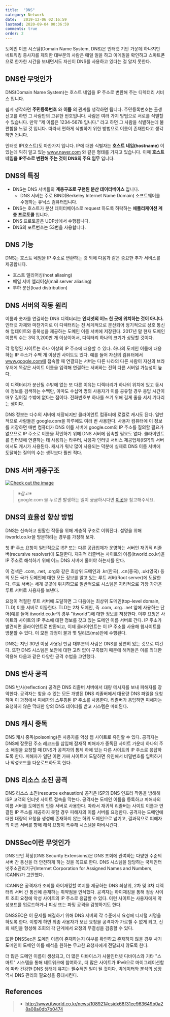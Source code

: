 ```yaml
---
title:  "DNS"
category: Network
date:   2019-12-06 02:16:59
lastmod: 2020-09-04 00:36:59
comments: true
order: 2
---
```



도메인 이름 시스템(Domain Name System, DNS)은 인터넷 기반 가운데 하나지만 네트워킹 종사자를 제외한 대부분의 사람은 매일 일을 하고 이메일을 확인하고 스마트폰으로 한가한 시간을 보내면서도 자신이 DNS를 사용하고 있다는 걸 알지 못한다.

## DNS란 무엇인가
DNS(Domain Name System)는 호스트 네임을 IP 주소로 변환해 주는 디렉터리 서비스 입니다.

쉽게 생각하면 __주민등록번호__ 와 __이름__ 의 관계를 생각하면 됩니다. 주민등록번호는 출생신고를 하면 그 사람만의 고유한 번호입니다. 사람은 여러 가지 방법으로 서로를 식별할 수 있습니다. 만약 "제 이름은 1234-5678 입니다." 라고 하면 그 사람을 식별하는데 불편함을 느낄 것 입니다. 따라서 편하게 식별하기 위한 방법으로 이름이 존재한다고 생각하면 됩니다.

인터넷 IP(호스트)도 마찬가지 입니다. IP에 대한 식별자는 __호스트 네임(hostname)__ 이 있는데 익히 알고 있는 www.naver.com 와 같은 형태를 가지고 있습니다. 이때 __호스트 네임을 IP주소로 변환해 주는 것이 DNS의 주요 임무__ 입니다.

## DNS의 특징
* DNS는 DNS 서버들의 __계층구조로 구현된 분산 데이터베이스__ 입니다.
  + DNS 서버는 주로 BIND(Berkeley Internet Name Domain) 소프트웨어를 수행하는 유닉스 컴퓨터입니다.
* DNS는 호스트가 분산 데이터베이스로 request 하도록 허락하는 __애플리케이션 계층 프로토콜__ 입니다.
* DNS 프로토콜은 UDP상에서 수행됩니다.
* DNS의 포트번호는 53번을 사용합니다.

## DNS 기능
DNS는 호스트 네임을 IP 주소로 변환하는 것 외에 다음과 같은 중요한 추가 서비스를 제공합니다.

* 호스트 엘리어싱(host aliasing)
* 메일 서버 엘리어싱(mail server aliasing)
* 부하 분산(load distribution)

## DNS 서버의 작동 원리
이름과 숫자를 연결하는 DNS 디렉터리는 __인터넷의 어느 한 곳에 위치하는 것이 아니다.__ 인터넷 자체와 마찬가지로 이 디렉터리는 전 세계적으로 분산되어 정기적으로 상호 통신해 업데이트와 중복성을 제공하는 도메인 이름 서버에 저장된다. 2017년 말 현재 도메인 이름의 수는 3억 3,200만 개 이상이어서, 디렉터리 하나의 크기가 상당할 것이다.

각 명명된 사이트는 하나 이상의 IP 주소에 대응할 수 있다. 하나의 도메인 이름에 대응하는 IP 주소가 수백 개 이상인 사이트도 있다. 예를 들어 자신의 컴퓨터에서 www.google.com에 접속할 때 연결되는 서버는 다른 나라의 다른 사람이 자신의 브라우저에 똑같은 사이트 이름을 입력해 연결하는 서버와는 전혀 다른 서버일 가능성이 높다.

이 디렉터리가 분산될 수밖에 없는 또 다른 이유는 디렉터리가 하나의 위치에 있고 동시에 정보를 검색하는 수백만, 아마도 수십억 명의 사용자가 이를 공유할 경우 응답 시간이 매우 길어질 수밖에 없다는 점이다. 전화번호부 하나를 쓰기 위해 길게 줄을 서서 기다리는 셈이다.

DNS 정보는 다수의 서버에 저장되지만 클라이언트 컴퓨터에 로컬로 캐시도 된다. 일반적으로 사람들은 google.com을 하루에도 여러 번 사용한다. 사용자 컴퓨터에 이 정보를 저장하면 매번 컴퓨터가 DNS 이름 서버에 google.com의 IP 주소를 질의할 필요가 없으므로 IP 주소로 이름을 확인하기 위해 DNS 서버에 접속할 필요도 없다. 클라이언트를 인터넷에 연결하는 데 사용되는 라우터, 사용자 인터넷 서비스 제공업체(ISP)의 서버에서도 캐시가 사용된다. 캐시가 워낙 많이 사용되는 덕분에 실제로 DNS 이름 서버에 도달하는 질의의 수는 생각보다 훨씬 적다.

## DNS 서버 계층구조
<a href="{{ site.baseurl }}{{ site.network_img }}/network-dns-server-layer.JPG" data-lightbox="falcon9-large" data-title="Check out the image">
  <img src="{{ site.baseurl }}{{ site.network_img }}/network-dns-server-layer.JPG" title="Check out the image">
</a>

> ※참고※<br/>
> google.com 을 누르면 발생하는 일이 궁금하시다면 [이곳](https://doorisopen.github.io/developers-library/Network/2020-09-04-network-what-happens-when-pressed/)을 참고해주세요.

## DNS의 효율성 향상 방법
DNS는 신속하고 원활한 작동을 위해 계층적 구조로 이뤄진다. 설명을 위해 itworld.co.kr을 방문하려는 경우를 가정해 보자.

첫 IP 주소 요청이 일반적으로 ISP 또는 다른 공급업체가 운영하는 서버인 재귀적 리졸버(recursive resolver)에 도달한다. 재귀적 리졸버는 사이트의 이름(itworld.co.kr)을 IP 주소로 해석하기 위해 어느 DNS 서버에 물어야 하는지를 안다.

이 검색은 .com, .net, .org와 같은 최상위 도메인과 .kr(한국), .cn(중국), .uk(영국) 등의 모든 국가 도메인에 대한 모든 정보를 알고 있는 루트 서버(Root server)에 도달한다. 루트 서버는 세계 곳곳에 위치하므로 일반적으로 시스템은 지리적으로 가장 가까운 루트 서버로 사용자를 보낸다.

요청이 적절한 루트 서버에 도달하면 그 다음에는 최상위 도메인(top-level domain, TLD) 이름 서버로 이동한다. TLD는 2차 도메인, 즉 .com, .org. .net 앞에 사용하는 단어(예를 들어 itworld.co.kr의 경우 "itworld")에 대한 정보를 저장한다. 이후 요청은 사이트와 사이트의 IP 주소에 대한 정보를 갖고 있는 도메인 이름 서버로 간다. IP 주소가 발견되면 클라이언트로 반환되고, 이제 클라이언트는 이 IP 주소를 사용해 웹사이트를 방문할 수 있다. 이 모든 과정이 불과 몇 밀리초(ms)만에 수행된다.

DNS는 지난 30년 이상 사용된 만큼 대부분의 사람은 DNS를 당연히 있는 것으로 여긴다. 또한 DNS 시스템은 보안에 대한 고려 없이 구축됐기 때문에 해커들은 이를 최대한 악용해 다음과 같은 다양한 공격 수법을 고안했다.

## DNS 반사 공격
DNS 반사(reflection) 공격은 DNS 리졸버 서버에서 대량 메시지를 보내 피해자를 장악한다. 공격자는 찾을 수 있는 모든 개방된 DNS 리졸버에서 대용량 DNS 파일을 요청하며 이 과정에서 피해자의 스푸핑된 IP 주소를 사용한다. 리졸버가 응답하면 피해자는 요청하지 않은 막대한 양의 DNS 데이터를 받고 시스템은 마비된다.

## DNS 캐시 중독
DNS 캐시 중독(poisoning)은 사용자를 악성 웹 사이트로 유인할 수 있다. 공격자는 DNS에 잘못된 주소 레코드를 삽입해 잠재적 피해자가 중독된 사이트 가운데 하나의 주소 해결을 요청할 때 DNS가 공격자의 통제 하에 있는 다른 사이트의 IP 주소로 응답하도록 한다. 피해자가 일단 이런 가짜 사이트에 도달하면 유인해서 비밀번호를 입력하거나 악성코드를 다운로드하도록 한다.

## DNS 리소스 소진 공격
DNS 리소스 소진(resource exhaustion) 공격은 ISP의 DNS 인프라 작동을 방해해 ISP 고객의 인터넷 사이트 접속을 막는다. 공격자는 도메인 이름을 등록하고 피해자의 이름 서버를 도메인의 인증 서버로 사용한다. 따라서 재귀적 리졸버는 사이트 이름과 연결된 IP 주소를 제공하지 못할 경우 피해자의 이름 서버를 요청한다. 공격자는 도메인에 대한 대량의 요청을 생성해 존재하지 않는 하위 도메인으로 넘기고, 결과적으로 피해자의 이름 서버를 향해 해석 요청이 폭주해 시스템을 마비시킨다.

## DNSSec이란 무엇인가
DNS 보안 확장(DNS Security Extensions)은 DNS 조회에 관여하는 다양한 수준의 서버 간 통신을 더 안전하게 하는 것을 목표로 한다. DNS 시스템을 담당하는 국제인터넷주소관리기구(Internet Corporation for Assigned Names and Numbers, ICANN)가 고안했다.

ICANN은 공격자가 조회를 하이재킹할 여지를 제공하는 DNS 최상위, 2차 및 3차 디렉터리 서버 간 통신에 존재하는 취약점을 인식했다. 공격자는 하이재킹을 통해 정상 사이트 조회 요청에 악성 사이트의 IP 주소로 응답할 수 있다. 이런 사이트는 사용자에게 악성코드를 업로드하거나 피싱 또는 파밍 공격을 감행하기도 한다.

DNSSEC은 이 문제를 해결하기 위해 DNS 서버의 각 수준에서 요청에 디지털 서명을 하도록 한다. 이렇게 하면 최종 사용자가 보낸 요청을 공격자가 가로챌 수 없게 되고, 신뢰 체인을 형성해 조회의 각 단계에서 요청의 무결성을 검증할 수 있다.

또한 DNSSec은 도메인 이름이 존재하는지 여부를 확인하고 존재하지 않을 경우 사기 도메인이 도메인 이름 해석을 원하는 무고한 요청자에게 전달되지 않도록 한다.

더 많은 도메인 이름이 생성되고, 더 많은 디바이스가 사물인터넷 디바이스와 기타 "스마트" 시스템을 통해 네트워크에 참여하고, 더 많은 사이트가 IPv6으로 마이그레이션함에 따라 건강한 DNS 생태계 유지는 필수적인 일이 될 것이다. 빅데이터와 분석의 성장 역시 DNS 관리의 필요성을 증대시킨다.


## References
> * <a href="http://www.itworld.co.kr/news/108921#csidx68f31ee963649b0a28a08a0db7b0474 ">http://www.itworld.co.kr/news/108921#csidx68f31ee963649b0a28a08a0db7b0474<a>
